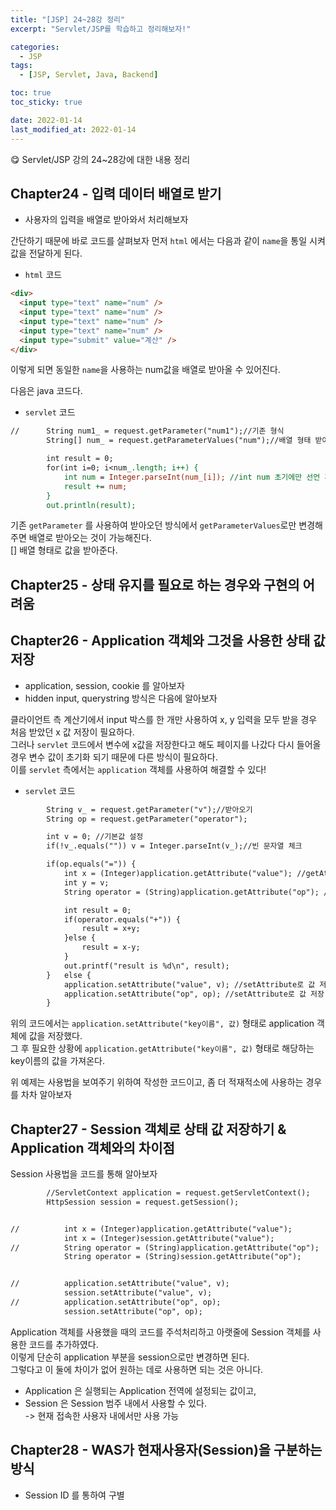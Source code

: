 ```yaml
---
title: "[JSP] 24~28강 정리"
excerpt: "Servlet/JSP를 학습하고 정리해보자!"

categories:
  - JSP
tags:
  - [JSP, Servlet, Java, Backend]

toc: true
toc_sticky: true

date: 2022-01-14
last_modified_at: 2022-01-14
---
```


😋 Servlet/JSP 강의 24~28강에 대한 내용 정리

## Chapter24 - 입력 데이터 배열로 받기

- 사용자의 입력을 배열로 받아와서 처리해보자

간단하기 때문에 바로 코드를 살펴보자
먼저 `html` 에서는 다음과 같이 `name`을 통일 시켜 값을 전달하게 된다.

- `html` 코드

```html
<div>
  <input type="text" name="num" />
  <input type="text" name="num" />
  <input type="text" name="num" />
  <input type="text" name="num" />
  <input type="submit" value="계산" />
</div>
```

이렇게 되면 동일한 `name`을 사용하는 num값을 배열로 받아올 수 있어진다.

다음은 java 코드다.

- `servlet` 코드

```jsp
//		String num1_ = request.getParameter("num1");//기존 형식
		String[] num_ = request.getParameterValues("num");//배열 형태 받아오기

		int result = 0;
		for(int i=0; i<num_.length; i++) {
			int num = Integer.parseInt(num_[i]); //int num 초기에만 선언 후, 지역 변수로 사용
			result += num;
		}
		out.println(result);
```

기존 `getParameter` 를 사용하여 받아오던 방식에서 `getParameterValues`로만 변경해주면 배열로 받아오는 것이 가능해진다.  
[] 배열 형태로 값을 받아준다.

## Chapter25 - 상태 유지를 필요로 하는 경우와 구현의 어려움

## Chapter26 - Application 객체와 그것을 사용한 상태 값 저장

- application, session, cookie 를 알아보자
- hidden input, querystring 방식은 다음에 알아보자

클라이언트 측 계산기에서 input 박스를 한 개만 사용하여 x, y 입력을 모두 받을 경우 처음 받았던 x 값 저장이 필요하다.  
그러나 `servlet` 코드에서 변수에 x값을 저장한다고 해도 페이지를 나갔다 다시 들어올 경우 변수 값이 초기화 되기 때문에 다른 방식이 필요하다.  
이를 `servlet` 측에서는 `application` 객체를 사용하여 해결할 수 있다!

- `servlet` 코드

```jsp
		String v_ = request.getParameter("v");//받아오기
		String op = request.getParameter("operator");

		int v = 0; //기본값 설정
		if(!v_.equals("")) v = Integer.parseInt(v_);//빈 문자열 체크

		if(op.equals("=")) {
			int x = (Integer)application.getAttribute("value"); //getAttribute로 값 받아오기
			int y = v;
			String operator = (String)application.getAttribute("op"); //getAttribute로 값 받아오기

			int result = 0;
			if(operator.equals("+")) {
				result = x+y;
			}else {
				result = x-y;
			}
			out.printf("result is %d\n", result);
		}	else {
			application.setAttribute("value", v); //setAttribute로 값 저장
			application.setAttribute("op", op); //setAttribute로 값 저장
		}

```

위의 코드에서는 `application.setAttribute("key이름", 값)` 형태로 application 객체에 값을 저장했다.  
그 후 필요한 상황에 `application.getAttribute("key이름", 값)` 형태로 해당하는 key이름의 값을 가져온다.

위 예제는 사용법을 보여주기 위하여 작성한 코드이고, 좀 더 적재적소에 사용하는 경우를 차차 알아보자

## Chapter27 - Session 객체로 상태 값 저장하기 & Application 객체와의 차이점

Session 사용법을 코드를 통해 알아보자

```jsp
		//ServletContext application = request.getServletContext();
		HttpSession session = request.getSession();


//			int x = (Integer)application.getAttribute("value");
			int x = (Integer)session.getAttribute("value");
//			String operator = (String)application.getAttribute("op");
			String operator = (String)session.getAttribute("op");


//			application.setAttribute("value", v);
			session.setAttribute("value", v);
//			application.setAttribute("op", op);
			session.setAttribute("op", op);
```

Application 객체를 사용했을 때의 코드를 주석처리하고 아랫줄에 Session 객체를 사용한 코드를 추가하였다.  
이렇게 단순히 application 부분을 session으로만 변경하면 된다.  
그렇다고 이 둘에 차이가 없어 원하는 데로 사용하면 되는 것은 아니다.

- Application 은 실행되는 Application 전역에 설정되는 값이고,
- Session 은 Session 범주 내에서 사용할 수 있다.  
  -> 현재 접속한 사용자 내에서만 사용 가능

## Chapter28 - WAS가 현재사용자(Session)을 구분하는 방식

- Session ID 를 통하여 구별
